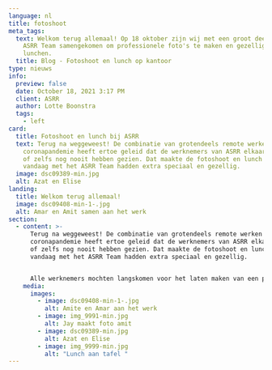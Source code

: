 ```yaml
---
language: nl
title: fotoshoot
meta_tags:
  text: Welkom terug allemaal! Op 18 oktober zijn wij met een groot deel van het
    ASRR Team samengekomen om professionele foto's te maken en gezellig te
    lunchen.
  title: Blog - Fotoshoot en lunch op kantoor
type: nieuws
info:
  preview: false
  date: October 18, 2021 3:17 PM
  client: ASRR
  author: Lotte Boonstra
  tags:
    - left
card:
  title: Fotoshoot en lunch bij ASRR
  text: Terug na weggeweest! De combinatie van grotendeels remote werken en de
    coronapandemie heeft ertoe geleid dat de werknemers van ASRR elkaar weinig
    of zelfs nog nooit hebben gezien. Dat maakte de fotoshoot en lunch die wij
    vandaag met het ASRR Team hadden extra speciaal en gezellig.
  image: dsc09389-min.jpg
  alt: Azat en Elise
landing:
  title: Welkom terug allemaal!
  image: dsc09408-min-1-.jpg
  alt: Amar en Amit samen aan het werk
section:
  - content: >-
      Terug na weggeweest! De combinatie van grotendeels remote werken en de
      coronapandemie heeft ertoe geleid dat de werknemers van ASRR elkaar weinig
      of zelfs nog nooit hebben gezien. Dat maakte de fotoshoot en lunch die wij
      vandaag met het ASRR Team hadden extra speciaal en gezellig.


      Alle werknemers mochten langskomen voor het laten maken van een professionele foto. Naast de professionele portretfoto’s hebben we nog wat 'casual' foto’s geschoten voor op de website. Daarna zijn wij gezellig met zijn allen bij de lunchtafel aangeschoven. Het was een leuke ervaring om (bijna) het hele ASRR Team bij elkaar te zien en samen van een lekkere lunch te genieten. Zelfs ASRR is zo nu en dan toch nog een beetje traditioneel.
    media:
      images:
        - image: dsc09408-min-1-.jpg
          alt: Amite en Amar aan het werk
        - image: img_9991-min.jpg
          alt: Jay maakt foto amit
        - image: dsc09389-min.jpg
          alt: Azat en Elise
        - image: img_9999-min.jpg
          alt: "Lunch aan tafel "
---
```


